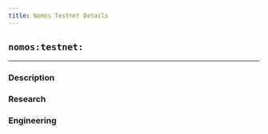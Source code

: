 ```yaml
---
title: Nomos Testnet Details
---
```

## `nomos:testnet:`
---

### Description

### Research

### Engineering
